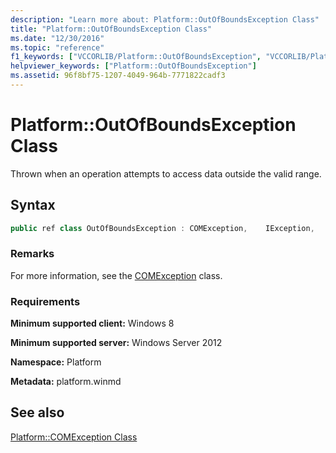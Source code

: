 ```yaml
---
description: "Learn more about: Platform::OutOfBoundsException Class"
title: "Platform::OutOfBoundsException Class"
ms.date: "12/30/2016"
ms.topic: "reference"
f1_keywords: ["VCCORLIB/Platform::OutOfBoundsException", "VCCORLIB/Platform::OutOfBoundsException::OutOfBoundsException"]
helpviewer_keywords: ["Platform::OutOfBoundsException"]
ms.assetid: 96f8bf75-1207-4049-964b-7771822cadf3
---
```

# Platform::OutOfBoundsException Class

Thrown when an operation attempts to access data outside the valid range.

## Syntax

```cpp
public ref class OutOfBoundsException : COMException,    IException,    IPrintable,    IEquatable
```

### Remarks

For more information, see the [COMException](../cppcx/platform-comexception-class.md) class.

### Requirements

**Minimum supported client:** Windows 8

**Minimum supported server:** Windows Server 2012

**Namespace:** Platform

**Metadata:** platform.winmd

## See also

[Platform::COMException Class](../cppcx/platform-comexception-class.md)
